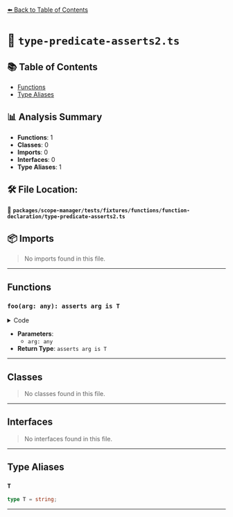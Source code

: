 [⬅️ Back to Table of Contents](../../../../../../index.md)

# 📄 `type-predicate-asserts2.ts`

## 📚 Table of Contents

- [Functions](#functions)
- [Type Aliases](#type-aliases)

## 📊 Analysis Summary

- **Functions**: 1
- **Classes**: 0
- **Imports**: 0
- **Interfaces**: 0
- **Type Aliases**: 1

## 🛠️ File Location:
📂 **`packages/scope-manager/tests/fixtures/functions/function-declaration/type-predicate-asserts2.ts`**

## 📦 Imports

> No imports found in this file.


---

## Functions

### `foo(arg: any): asserts arg is T`

<details><summary>Code</summary>

```ts
function foo(arg: any): asserts arg is T {}
```
</details>

- **Parameters**:
  - `arg: any`
- **Return Type**: `asserts arg is T`

---

## Classes

> No classes found in this file.


---

## Interfaces

> No interfaces found in this file.


---

## Type Aliases

### `T`

```ts
type T = string;
```


---